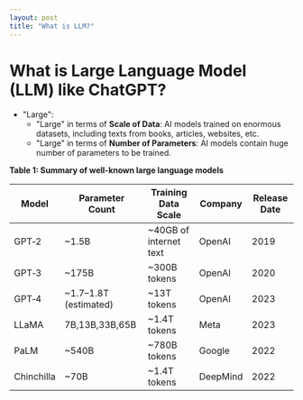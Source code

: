 ```yaml
---
layout: post
title: "What is LLM?"
---
```


# What is Large Language Model (LLM) like ChatGPT?

- "Large":
  - "Large" in terms of **Scale of Data**: AI models trained on enormous datasets, including texts from books, articles, websites, etc.
  - "Large" in terms of **Number of Parameters**: AI models contain huge number of parameters to be trained.

**Table 1: Summary of well-known large language models**

| Model      | Parameter Count       | Training Data Scale  | Company  | Release Date |
|------------|-----------------------|----------------------|----------|--------------|
| GPT‑2      | ~1.5B                 | ~40GB of internet text | OpenAI   | 2019         |
| GPT‑3      | ~175B                 | ~300B tokens         | OpenAI   | 2020         |
| GPT‑4      | ~1.7–1.8T (estimated) | ~13T tokens          | OpenAI   | 2023         |
| LLaMA      | 7B,13B,33B,65B        | ~1.4T tokens         | Meta     | 2023         |
| PaLM       | ~540B                 | ~780B tokens         | Google   | 2022         |
| Chinchilla | ~70B                  | ~1.4T tokens         | DeepMind | 2022         |

 
